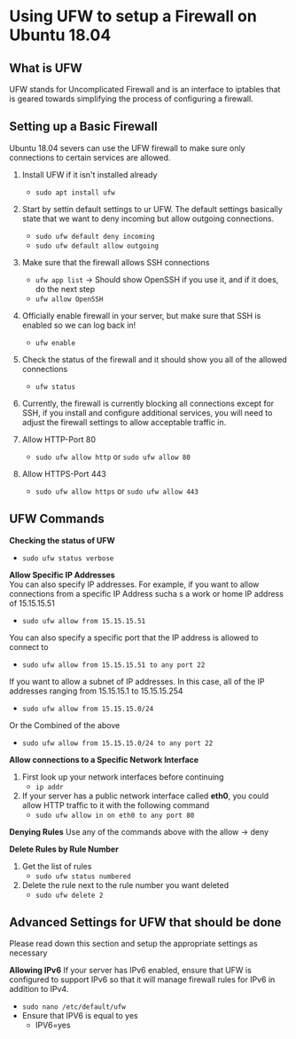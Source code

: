 # Using UFW to setup a Firewall on Ubuntu 18.04

## What is UFW
UFW stands for Uncomplicated Firewall and is an interface to iptables that is geared towards simplifying the process of configuring a firewall. 



## Setting up a Basic Firewall
Ubuntu 18.04 severs can use the UFW firewall to make sure only connections to certain services are allowed. 

1. Install UFW if it isn't installed already
    - `sudo apt install ufw`
2. Start by settin default settings to ur UFW. The default settings basically state that we want to deny incoming but allow outgoing connections.
    - `sudo ufw default deny incoming`
    - `sudo ufw default allow outgoing`
3. Make sure that the firewall allows SSH connections
    - `ufw app list` -> Should show OpenSSH if you use it, and if it does, do the next step
    - `ufw allow OpenSSH`
4. Officially enable firewall in your server, but make sure that SSH is enabled so we can log back in!
    - `ufw enable`

5. Check the status of the firewall and it should show you all of the allowed connections
    - `ufw status`
6. Currently, the firewall is currently blocking all connections except for SSH, if you install and configure additional services, you will need to adjust the firewall settings to allow acceptable traffic in.
7. Allow HTTP-Port 80
    - `sudo ufw allow http` or `sudo ufw allow 80`
8. Allow HTTPS-Port 443
    - `sudo ufw allow https` or `sudo ufw allow 443`

## UFW Commands
**Checking the status of UFW**
- `sudo ufw status verbose`

**Allow Specific IP Addresses** <br>
You can also specify IP addresses. For example, if you want to allow connections from a specific IP Address sucha s a work or home IP address of 15.15.15.51
- `sudo ufw allow from 15.15.15.51`

You can also specify a specific port that the IP address is allowed to connect to
- `sudo ufw allow from 15.15.15.51 to any port 22`

If you want to allow a subnet of IP addresses. In this case, all of the IP addresses ranging from 15.15.15.1 to 15.15.15.254
- `sudo ufw allow from 15.15.15.0/24`

Or the Combined of the above
- `sudo ufw allow from 15.15.15.0/24 to any port 22`

**Allow connections to a Specific Network Interface**
1. First look up your network interfaces before continuing
   - `ip addr`
2. If your server has a public network interface called **eth0**, you could allow HTTP traffic to it with the following command
    - `sudo ufw allow in on eth0 to any port 80`

**Denying Rules**
Use any of the commands above with the allow -> deny

**Delete Rules by Rule Number**
1. Get the list of rules
    - `sudo ufw status numbered`
2. Delete the rule next to the rule number you want deleted
    - `sudo ufw delete 2`
## Advanced Settings for UFW that should be done
Please read down this section and setup the appropriate settings as necessary

**Allowing IPv6**
If your server has IPv6 enabled, ensure that UFW is configured to support IPv6 so that it will manage firewall rules for IPv6 in addition to IPv4.
- `sudo nano /etc/default/ufw`
- Ensure that IPV6 is equal to yes
  - IPV6=yes